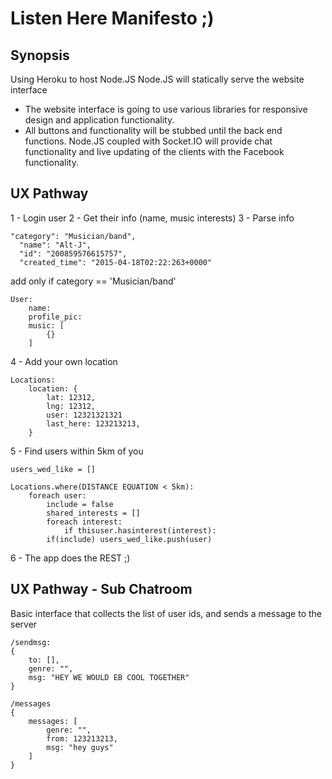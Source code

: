 
Listen Here Manifesto ;)
========================
Synopsis
--------
Using Heroku to host Node.JS
Node.JS will statically serve the website interface
- The website interface is going to use various libraries for responsive design and application functionality.
- All buttons and functionality will be stubbed until the back end functions.
Node.JS coupled with Socket.IO will provide chat functionality and live updating of the clients with the Facebook functionality.

UX Pathway
----------
1 - Login user
2 - Get their info (name, music interests)
3 - Parse info

	"category": "Musician/band", 
      "name": "Alt-J", 
      "id": "200859576615757", 
      "created_time": "2015-04-18T02:22:263+0000"

add only if category == 'Musician/band'

	User:
		name: 
		profile_pic: 
		music: [
			{}
		]

4 - Add your own location

	Locations:
		location: {
			lat: 12312,
			lng: 12312,
			user: 12321321321
			last_here: 123213213,
		}

5 - Find users within 5km of you

	users_wed_like = []

	Locations.where(DISTANCE EQUATION < 5km):
		foreach user:
			include = false
			shared_interests = []
			foreach interest:
				if thisuser.hasinterest(interest):
			if(include) users_wed_like.push(user)


6 - The app does the REST ;)


UX Pathway - Sub Chatroom
-------------------------
Basic interface that collects the list of user ids, and sends a message to the server

	/sendmsg:
	{
		to: [],
		genre: "",
		msg: "HEY WE WOULD EB COOL TOGETHER"
	}

	/messages
	{
		messages: [
			genre: "",
			from: 123213213,
			msg: "hey guys"
		]
	}